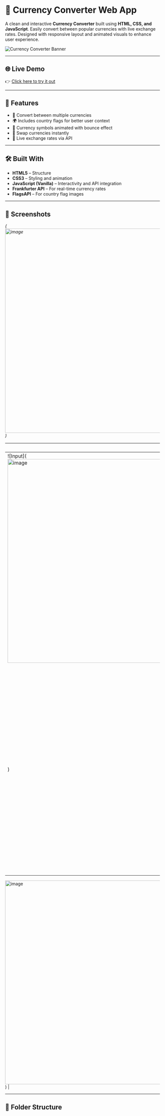 # 💱 Currency Converter Web App

A clean and interactive **Currency Converter** built using **HTML, CSS, and JavaScript**. Easily convert between popular currencies with live exchange rates. Designed with responsive layout and animated visuals to enhance user experience.

![Currency Converter Banner](<img width="1366" height="664" alt="image" src="https://github.com/user-attachments/assets/5074a2da-9eaa-4356-9db7-5ffcc7a26e02" />
) <!-- Replace with your screenshot URL -->

---

## 🌐 Live Demo
👉 [Click here to try it out](https://yourusername.github.io/currency-converter/)

---

## 🚀 Features
- 🔁 Convert between multiple currencies
- 🌍 Includes country flags for better user context
- 🔣 Currency symbols animated with bounce effect
- 🔄 Swap currencies instantly
- 📡 Live exchange rates via API

---

## 🛠️ Built With
- **HTML5** – Structure
- **CSS3** – Styling and animation
- **JavaScript (Vanilla)** – Interactivity and API integration
- **Frankfurter API** – For real-time currency rates
- **FlagsAPI** – For country flag images

---

## 📸 Screenshots
*(<img width="1366" height="664" alt="image" src="https://github.com/user-attachments/assets/e3b60b3f-327e-4742-961d-4460bcc1243e" />
)*

| Input Screen | Converted Result |
|--------------|------------------|
| ![Input](<img width="1366" height="662" alt="image" src="https://github.com/user-attachments/assets/a642188a-c502-4b74-830f-bf8ea2421f43" />
) | ![Result](<img width="1366" height="660" alt="image" src="https://github.com/user-attachments/assets/e573aeec-39db-4c05-ad8a-351dcebe48f8" />
<img width="1366" height="662" alt="image" src="https://github.com/user-attachments/assets/a2252d66-c7c3-43b1-bb1d-299a8419c59c" />
) |

---

## 📁 Folder Structure
